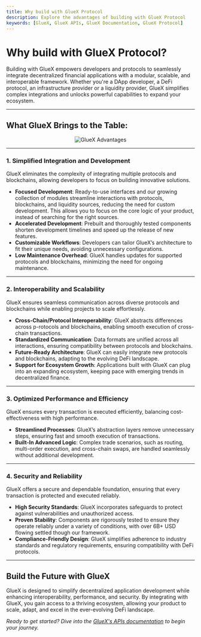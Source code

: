 ```yaml
---
title: Why build with GlueX Protocol
description: Explore the advantages of building with GlueX Protocol
keywords: [GlueX, GlueX APIs, GlueX Documentation, GlueX Protocol]
---
```


<head>
    <!-- Open graph -->
    <meta property="og:title" content="Why build with GlueX Protocol | GlueX Protocol" />
    <meta property="og:description" content="Explore the advantages of building with GlueX Protocol" />
    <!-- Twitter -->
    <meta name="twitter:title" content="Why build with GlueX Protocol | GlueX Protocol" />
    <meta name="twitter:description" content="Explore the advantages of building with GlueX Protocol" />
</head>

# Why build with GlueX Protocol?

Building with GlueX empowers developers and protocols to seamlessly integrate decentralized financial applications with
a modular, scalable, and interoperable framework. Whether you're a DApp developer, a DeFi protocol, an infrastructure
provider or a liquidity provider, GlueX simplifies complex integrations and unlocks powerful capabilities to expand your
ecosystem.

---

## What GlueX Brings to the Table:

<div align="center">
    <figure>
        <img src="/docs/gluex-protocol/what-gluex-brings-to-the-table.png" alt="GlueX Advantages" />
        <figcaption></figcaption>
    </figure>
</div>

---

### 1. Simplified Integration and Development

GlueX eliminates the complexity of integrating multiple protocols and blockchains, allowing developers to focus on
building innovative solutions.

- **Focused Development**: Ready-to-use interfaces and our growing collection of modules streamline interactions with
  protocols, blockchains, and liquidity sources, reducing the need for custom development. This allows you to focus on
  the core logic of your product, instead of searching for the right sources.
- **Accelerated Development**: Prebuilt and thoroughly tested components shorten development timelines and speed up the
  release of new features.
- **Customizable Workflows**: Developers can tailor GlueX’s architecture to fit their unique needs, avoiding unnecessary
  configurations.
- **Low Maintenance Overhead**: GlueX handles updates for supported protocols and blockchains, minimizing the need for
  ongoing maintenance.

---

### 2. Interoperability and Scalability

GlueX ensures seamless communication across diverse protocols and blockchains while enabling projects to scale
effortlessly.

- **Cross-Chain/Protocol Interoperability**: GlueX abstracts differences across p-rotocols and blockchains, enabling
  smooth execution of cross-chain transactions.
- **Standardized Communication**: Data formats are unified across all interactions, ensuring compatibility between
  protocols and blockchains.
- **Future-Ready Architecture**: GlueX can easily integrate new protocols and blockchains, adapting to the evolving DeFi
  landscape.
- **Support for Ecosystem Growth**: Applications built with GlueX can plug into an expanding ecosystem, keeping pace
  with emerging trends in decentralized finance.

---

### 3. Optimized Performance and Efficiency

GlueX ensures every transaction is executed efficiently, balancing cost-effectiveness with high performance.

- **Streamlined Processes**: GlueX’s abstraction layers remove unnecessary steps, ensuring fast and smooth execution of
  transactions.
- **Built-In Advanced Logic**: Complex trade scenarios, such as routing, multi-order execution, and cross-chain swaps,
  are handled seamlessly without additional development.

---

### 4. Security and Reliability

GlueX offers a secure and dependable foundation, ensuring that every transaction is protected and executed reliably.

- **High Security Standards**: GlueX incorporates safeguards to protect against vulnerabilities and unauthorized access.
- **Proven Stability**: Components are rigorously tested to ensure they operate reliably under a variety of conditions,
  with over 6B+ USD flowing settled though our framework.
- **Compliance-Friendly Design**: GlueX simplifies adherence to industry standards and regulatory requirements, ensuring
  compatibility with DeFi protocols.

---

## Build the Future with GlueX

GlueX is designed to simplify decentralized application development while enhancing interoperability, performance, and
security. By integrating with GlueX, you gain access to a thriving ecosystem, allowing your product to scale, adapt, and
excel in the ever-evolving DeFi landscape.

_Ready to get started? Dive into the_ [_GlueX's APIs documentation_](../gluex-apis/) _to begin your journey._
